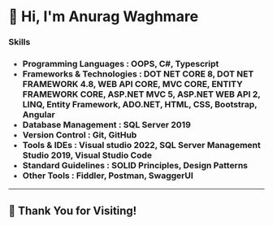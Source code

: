 <!DOCTYPE html>
<html>
<body>
<h1 >👋 Hi, I'm Anurag Waghmare</h1>

<h3>Skills<h3>
<ul style="list-style-type:disc;">
  <li>Programming Languages : OOPS, C#, Typescript</li>
  <li>Frameworks & Technologies : DOT NET CORE 8, DOT NET
FRAMEWORK 4.8, WEB API CORE, MVC CORE, ENTITY
FRAMEWORK CORE, ASP.NET MVC 5, ASP.NET WEB API 2, LINQ,
Entity Framework, ADO.NET, HTML, CSS, Bootstrap, Angular</li>
  <li>Database Management : SQL Server 2019</li>
  <li>Version Control : Git, GitHub</li>
  <li>Tools & IDEs : Visual studio 2022, SQL Server Management
Studio 2019, Visual Studio Code
</li>
  <li>Standard Guidelines : SOLID Principles, Design Patterns</li>
  <li>Other Tools : Fiddler, Postman, SwaggerUI</li>
 
</ul>  
<hr>
<h2>🚀 Thank You for Visiting!</h2>
 
</body>
</html>


